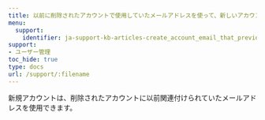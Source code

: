 ```yaml
---
title: 以前に削除されたアカウントで使用していたメールアドレスを使って、新しいアカウントを作成できますか？
menu:
  support:
    identifier: ja-support-kb-articles-create_account_email_that_previously_used_deleted_account
support:
- ユーザー管理
toc_hide: true
type: docs
url: /support/:filename
---
```


新規アカウントは、削除されたアカウントに以前関連付けられていたメールアドレスを使用できます。